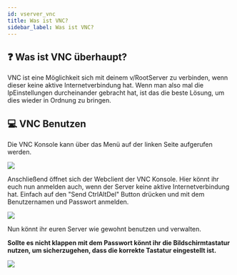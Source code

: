 ```yaml
---
id: vserver_vnc
title: Was ist VNC?
sidebar_label: Was ist VNC?
---
```


## ❓ Was ist VNC überhaupt?

VNC ist eine Möglichkeit sich mit deinem v/RootServer zu verbinden, wenn dieser keine aktive Internetverbindung hat. Wenn man also mal die IpEinstellungen durcheinander gebracht hat, ist das die beste Lösung, um dies wieder in Ordnung zu bringen.

## 💻 VNC Benutzen
Die VNC Konsole kann über das Menü auf der linken Seite aufgerufen werden.

![](https://screensaver01.zap-hosting.com/index.php/s/D6ScJtcFrEmjJWq/preview)

Anschließend öffnet sich der Webclient der VNC Konsole. Hier könnt ihr euch nun anmelden auch, wenn der Server keine aktive Internetverbindung hat. Einfach auf den "Send CtrlAltDel" Button drücken und mit dem Benutzernamen und Passwort anmelden.

![](https://screensaver01.zap-hosting.com/index.php/s/3oP7Yn6BrZMkQYy/preview)

Nun könnt ihr euren Server wie gewohnt benutzen und verwalten.

**Sollte es nicht klappen mit dem Passwort könnt ihr die Bildschirmtastatur nutzen, um sicherzugehen, dass die korrekte Tastatur eingestellt ist.**

![](https://screensaver01.zap-hosting.com/index.php/s/o8anxmQRCpLznJb/preview)



